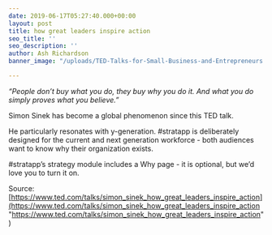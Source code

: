 ```yaml
---
date: 2019-06-17T05:27:40.000+00:00
layout: post
title: how great leaders inspire action
seo_title: ''
seo_description: ''
author: Ash Richardson
banner_image: "/uploads/TED-Talks-for-Small-Business-and-Entrepreneurs.jpg"

---
```

_“People don’t buy what you do, they buy why you do it. And what you do simply proves what you believe.”_

Simon Sinek has become a global phenomenon since this TED talk.

He particularly resonates with y-generation. #stratapp is deliberately designed for the current and next generation workforce - both audiences want to know why their organization exists.

\#stratapp’s strategy module includes a Why page - it is optional, but we’d love you to turn it on.

Source: [https://www.ted.com/talks/simon_sinek_how_great_leaders_inspire_action](https://www.ted.com/talks/simon_sinek_how_great_leaders_inspire_action "https://www.ted.com/talks/simon_sinek_how_great_leaders_inspire_action")